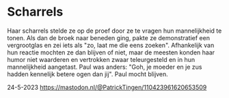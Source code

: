 # Scharrels

Haar scharrels stelde ze op de proef door ze te vragen hun mannelijkheid te tonen. Als dan de broek naar beneden ging, pakte ze demonstratief een vergrootglas en zei iets als "zo, laat me die eens zoeken". 
Afhankelijk van hun reactie mochten ze dan blijven of niet, maar de meesten konden haar humor niet waarderen en vertrokken zwaar teleurgesteld en in hun mannelijkheid aangetast. 
Paul was anders: "Goh, je moeder en je zus hadden kennelijk betere ogen dan jij". 
Paul mocht blijven.

24-5-2023
https://mastodon.nl/@PatrickTingen/110423961620653509